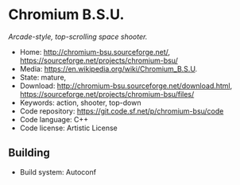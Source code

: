 # Chromium B.S.U.

_Arcade-style, top-scrolling space shooter._

- Home: http://chromium-bsu.sourceforge.net/, https://sourceforge.net/projects/chromium-bsu/
- Media: https://en.wikipedia.org/wiki/Chromium_B.S.U.
- State: mature,
- Download: http://chromium-bsu.sourceforge.net/download.html, https://sourceforge.net/projects/chromium-bsu/files/
- Keywords: action, shooter, top-down
- Code repository: https://git.code.sf.net/p/chromium-bsu/code
- Code language: C++
- Code license: Artistic License

## Building

- Build system: Autoconf
